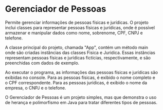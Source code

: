 # Gerenciador de Pessoas
Permite gerenciar informações de pessoas físicas e jurídicas.
O projeto inclui classes para representar pessoas físicas e jurídicas, onde é possível armazenar e manipular dados como nome, sobrenome, CPF, CNPJ e telefone.

A classe principal do projeto, chamada "App", contém um método main onde são criadas instâncias das classes Fisica e Juridica. Essas instâncias representam pessoas físicas e jurídicas fictícias, respectivamente, e são preenchidas com dados de exemplo.

Ao executar o programa, as informações das pessoas físicas e jurídicas são exibidas no console. Para as pessoas físicas, é exibido o nome completo e o CPF correspondente. Para as pessoas jurídicas, é exibido o nome da empresa, o CNPJ e o telefone.

O Gerenciador de Pessoas é um projeto simples, mas que demonstra o uso de herança e polimorfismo em Java para tratar diferentes tipos de pessoas. 
